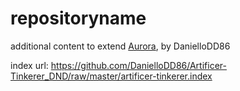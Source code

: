 # repositoryname
additional content to extend [Aurora](https://aurorabuilder.com/), by DanielloDD86

index url: https://github.com/DanielloDD86/Artificer-Tinkerer_DND/raw/master/artificer-tinkerer.index

